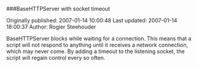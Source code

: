 ###BaseHTTPServer with socket timeout

Originally published: 2007-01-14 10:00:48
Last updated: 2007-01-14 18:00:37
Author: Rogier Steehouder

BaseHTTPServer blocks while waiting for a connection. This means that a script will not respond to anything until it receives a network connection, which may never come. By adding a timeout to the listening socket, the script will regain control every so often.